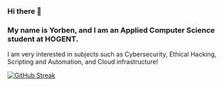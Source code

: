 ### Hi there 👋
### My name is Yorben, and I am an Applied Computer Science student at HOGENT.
I am very interested in subjects such as Cybersecurity, Ethical Hacking, Scripting and Automation, and Cloud infrastructure!


[![GitHub Streak](https://github-readme-streak-stats.herokuapp.com?user=Ycap&theme=dark&date_format=n%2Fj%5B%2FY%5D)](https://git.io/streak-stats)

<!--
**Ycap/Ycap** is a ✨ _special_ ✨ repository because its `README.md` (this file) appears on your GitHub profile.

Here are some ideas to get you started:

- 🔭 I’m currently working on ...
- 🌱 I’m currently learning ...
- 👯 I’m looking to collaborate on ...
- 🤔 I’m looking for help with ...
- 💬 Ask me about ...
- 📫 How to reach me: ...
- 😄 Pronouns: ...
- ⚡ Fun fact: ...
-->
